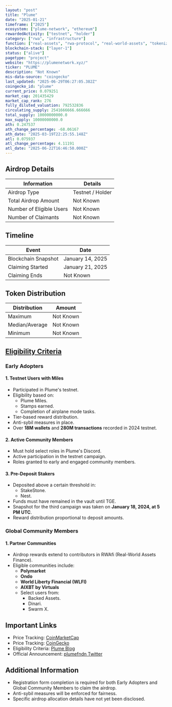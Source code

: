```yaml
---
layout: "post"
title: "Plume"
date: "2025-01-21"
timeframe: ["2025"]
ecosystem: ["plume-network", "ethereum"]
rewardedActivity: ["testnet", "holder"]
category: ["rwa", "infrastructure"]
function: ["real-assets", "rwa-protocol", "real-world-assets", "tokenization", "smart-contract-platform"]
blockchain-stack: ["layer-1"]
status: ["alive"]
pagetype: "project"
website: "https://plumenetwork.xyz/"
ticker: "PLUME"
description: "Not Known"
mis-data-source: "coingecko"
last_updated: "2025-06-29T06:27:05.382Z"
coingecko_id: "plume"
current_price: 0.079251
market_cap: 201435429
market_cap_rank: 276
fully_diluted_valuation: 792532836
circulating_supply: 2541666666.666666
total_supply: 10000000000.0
max_supply: 10000000000.0
ath: 0.247537
ath_change_percentage: -68.06167
ath_date: "2025-03-19T22:25:55.148Z"
atl: 0.075937
atl_change_percentage: 4.11191
atl_date: "2025-06-22T16:46:50.000Z"
---
```


## Airdrop Details

| Information              | Details          |
| ------------------------ | ---------------- |
| Airdrop Type             | Testnet / Holder |
| Total Airdrop Amount     | Not Known        |
| Number of Eligible Users | Not Known        |
| Number of Claimants      | Not Known        |

## Timeline

| Event               | Date             |
| ------------------- | ---------------- |
| Blockchain Snapshot | January 14, 2025 |
| Claiming Started    | January 21, 2025 |
| Claiming Ends       | Not Known        |

## Token Distribution

| Distribution   | Amount    |
| -------------- | --------- |
| Maximum        | Not Known |
| Median/Average | Not Known |
| Minimum        | Not Known |

## [Eligibility Criteria](https://plumenetwork.xyz/blog/airdrop)

### **Early Adopters**

#### **1. Testnet Users with Miles**

- Participated in Plume's testnet.
- Eligibility based on:
  - Plume Miles.
  - Stamps earned.
  - Completion of airplane mode tasks.
- Tier-based reward distribution.
- Anti-sybil measures in place.
- Over **18M wallets** and **280M transactions** recorded in 2024 testnet.

#### **2. Active Community Members**

- Must hold select roles in Plume's Discord.
- Active participation in the testnet campaign.
- Roles granted to early and engaged community members.

#### **3. Pre-Deposit Stakers**

- Deposited above a certain threshold in:
  - StakeStone.
  - Nest.
- Funds must have remained in the vault until TGE.
- Snapshot for the third campaign was taken on **January 18, 2024, at 5 PM UTC**.
- Reward distribution proportional to deposit amounts.

### **Global Community Members**

#### **1. Partner Communities**

- Airdrop rewards extend to contributors in RWAfi (Real-World Assets Finance).
- Eligible communities include:
  - **Polymarket**
  - **Ondo**
  - **World Liberty Financial (WLFI)**
  - **AIXBT by Virtuals**
  - Select users from:
    - Backed Assets.
    - Dinari.
    - Swarm X.

## Important Links

- Price Tracking: [CoinMarketCap](https://coinmarketcap.com/currencies/plume)
- Price Tracking: [CoinGecko](https://www.coingecko.com/en/coins/plume)
- Eligibility Criteria: [Plume Blog](https://plumenetwork.xyz/blog/airdrop)
- Official Announcement: [plumefndn Twitter](hhttps://x.com/plumefndn/status/1881621054663319881)

## Additional Information

- Registration form completion is required for both Early Adopters and Global Community Members to claim the airdrop.
- Anti-sybil measures will be enforced for fairness.
- Specific airdrop allocation details have not yet been disclosed.